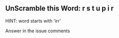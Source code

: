 UnScramble this Word: r s t u p i r
----------

HINT: word starts with 'irr'

Answer in the issue comments
